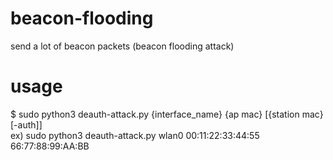 # beacon-flooding
send a lot of beacon packets (beacon flooding attack)

# usage
$ sudo python3 deauth-attack.py {interface_name} {ap mac} [{station mac} [-auth]] </br>
ex) sudo python3 deauth-attack.py wlan0 00:11:22:33:44:55 66:77:88:99:AA:BB

